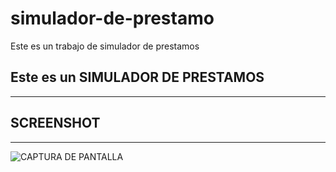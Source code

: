 # simulador-de-prestamo
Este es un trabajo de simulador de prestamos
## Este  es un SIMULADOR DE PRESTAMOS
---
## SCREENSHOT
---
![CAPTURA DE PANTALLA](http://imgfz.com/i/Kn0Y1x6.jpeg)
